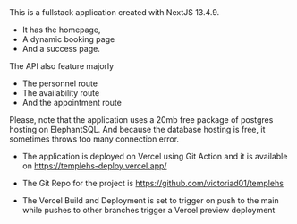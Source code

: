 ##

This is a fullstack application created with NextJS 13.4.9.

- It has the homepage,
- A dynamic booking page
- And a success page.

The API also feature majorly

- The personnel route
- The availability route
- And the appointment route

Please, note that the application uses a 20mb free package of postgres hosting on ElephantSQL. And because the database hosting is free, it sometimes throws too many connection error.

- The application is deployed on Vercel using Git Action and it is available on https://templehs-deploy.vercel.app/

- The Git Repo for the project is https://github.com/victoriad01/templehs

- The Vercel Build and Deployment is set to trigger on push to the main while pushes to other branches trigger a Vercel preview deployment
